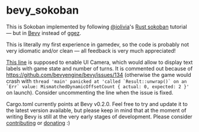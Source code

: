 # bevy_sokoban

This is Sokoban implemented by following [@iolivia](https://github.com/iolivia)'s [Rust sokoban](https://sokoban.iolivia.me) tutorial — but in [Bevy](https://bevyengine.org/) instead of [ggez](https://ggez.rs/).

This is literally my first experience in gamedev, so the code is probably not very idiomatic and/or clean — all feedback is very much appreciated!

[This line](https://github.com/ropewalker/bevy_sokoban/blob/master/src/systems/setup.rs#L19) is supposed to enable UI Camera, which would allow to display text labels with game state and number of turns. It is commented out because of https://github.com/bevyengine/bevy/issues/134 (otherwise the game would crash with ```thread 'main' panicked at 'called `Result::unwrap()` on an `Err` value: MismatchedDynamicOffsetCount { actual: 0, expected: 2 }'``` on launch). Consider uncommenting the line when the issue is fixed.

Cargo.toml currently points at Bevy v0.2.0. Feel free to try and update it to the latest version available, but please keep in mind that at the moment of writing Bevy is still at the very early stages of development. Please consider [contributing](https://bevyengine.org/learn/book/contributing/) or [donating](https://github.com/sponsors/cart) :)
